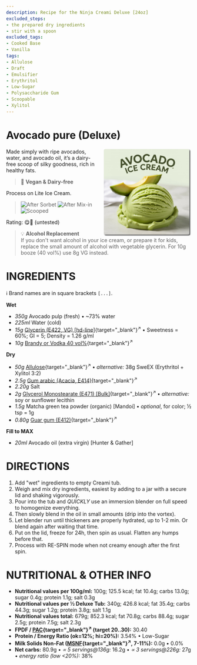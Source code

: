 ```yaml
---
description: Recipe for the Ninja Creami Deluxe [24oz]
excluded_steps:
- the prepared dry ingredients
- stir with a spoon
excluded_tags:
- Cooked Base
- Vanilla
tags:
- Allulose
- Draft
- Emulsifier
- Erythritol
- Low-Sugar
- Polysaccharide Gum
- Scoopable
- Xylitol
---
```

# Avocado pure (Deluxe)
<img style="float: right; margin-left: 1.5em;" width=240 alt="Logo" src="logo-avocado-pure.png" />

Made simply with ripe avocados, water, and avocado oil, it’s a dairy-free scoop of silky goodness, rich in healthy fats.

> 🌿 **Vegan & Dairy-free**

Process on Lite Ice Cream.

> <img width=220 alt="After Sorbet" src="_1.jpg" class="zoomable" />
> <img width=220 alt="After Mix-in" src="_2.jpg" class="zoomable" />
> <img width=220 alt="Scooped" src="_3.jpg" class="zoomable" />

Rating: 😋🥑 (untested)

> 💡 **Alcohol Replacement**<br />
> If you don't want alcohol in your ice cream, or prepare it for kids,
> replace the small amount of alcohol with vegetable glycerin.
> For 10g booze (40 vol%) use 8g VG instead.

# INGREDIENTS

ℹ️ Brand names are in square brackets `[...]`.

**Wet**

  - _350g_ Avocado pulp (fresh) • ~73% water
  - _225ml_ Water (cold)
  - _15g_ [Glycerin (E422, VG) \[hd-line\]](/ice-creamery/info/ingredients/#vegetable-glycerin-glycerol-vg-e422){target="_blank"}<sup>↗</sup> • Sweetness = 60%; GI = 5; Density = 1.26 g/ml
  - _10g_ [Brandy or Vodka 40 vol%](/ice-creamery/info/ingredients/#alcohol-ethanol){target="_blank"}<sup>↗</sup>

**Dry**

  - _50g_ [Allulose](/ice-creamery/info/ingredients/#allulose){target="_blank"}<sup>↗</sup> • *alternative:* 38g SweEX (Erythritol + Xylitol 3:2)
  - _2.5g_ [Gum arabic (Acacia, E414)](/ice-creamery/info/ingredients/#acacia-gum-gum-arabic-e414){target="_blank"}<sup>↗</sup>
  - _2.20g_ Salt
  - _2g_ [Glycerol Monostearate (E471) \[Bulk\]](/ice-creamery/info/ingredients/#glycerol-monostearate-gms-e471){target="_blank"}<sup>↗</sup> • *alternative:* soy or sunflower lecithin
  - _1.5g_ Matcha green tea powder (organic) [Mandoi] • *optional*, for color; ½ tsp = 1g
  - _0.80g_ [Guar gum (E412)](/ice-creamery/info/ingredients/#guar-gum-e412){target="_blank"}<sup>↗</sup>

**Fill to MAX**

  - _20ml_ Avocado oil (extra virgin) [Hunter & Gather]

# DIRECTIONS

 1. Add "wet" ingredients to empty Creami tub.
 1. Weigh and mix dry ingredients, easiest by adding to a jar with a secure lid and shaking vigorously.
 1. Pour into the tub and *QUICKLY* use an immersion blender on full speed to homogenize everything.
 1. Then slowly blend in the oil in small amounts (drip into the vortex).
 1. Let blender run until thickeners are properly hydrated, up to 1-2 min. Or blend again after waiting that time.
 1. Put on the lid, freeze for 24h, then spin as usual. Flatten any humps before that.
 1. Process with RE-SPIN mode when not creamy enough after the first spin.

# NUTRITIONAL & OTHER INFO

- **Nutritional values per 100g/ml:** 100g; 125.5 kcal; fat 10.4g; carbs 13.0g; sugar 0.4g; protein 1.1g; salt 0.3g
- **Nutritional values per ½ Deluxe Tub:** 340g; 426.8 kcal; fat 35.4g; carbs 44.3g; sugar 1.2g; protein 3.8g; salt 1.1g
- **Nutritional values total:** 679g; 852.3 kcal; fat 70.8g; carbs 88.4g; sugar 2.5g; protein 7.5g; salt 2.3g
- **FPDF / [PAC](/ice-creamery/info/glossary/#potere-anti-congelante-pac){target="_blank"}<sup>↗</sup> (target 20..30):** 30.40
- **Protein / Energy Ratio (ok=12%; hi=20%):** 3.54% • Low-Sugar
- **Milk Solids Non-Fat ([MSNF](/ice-creamery/info/glossary/#milk-solids-not-fat-msnf){target="_blank"}<sup>↗</sup>, 7-11%):** 0.0g • 0.0%
- **Net carbs:** 80.9g • *∝ 5 servings@136g:* 16.2g • *∝ 3 servings@226g:* 27g • *energy ratio (low <20%):* 38%
